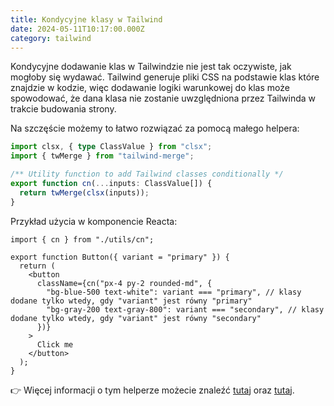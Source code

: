 ```yaml
---
title: Kondycyjne klasy w Tailwind
date: 2024-05-11T10:17:00.000Z
category: tailwind
---
```


Kondycyjne dodawanie klas w Tailwindzie nie jest tak oczywiste, jak mogłoby się wydawać. Tailwind generuje pliki CSS na podstawie klas które znajdzie w kodzie, więc dodawanie logiki warunkowej do klas może spowodować, że dana klasa nie zostanie uwzględniona przez Tailwinda w trakcie budowania strony.

Na szczęście możemy to łatwo rozwiązać za pomocą małego helpera:

```ts
import clsx, { type ClassValue } from "clsx";
import { twMerge } from "tailwind-merge";

/** Utility function to add Tailwind classes conditionally */
export function cn(...inputs: ClassValue[]) {
  return twMerge(clsx(inputs));
}
```

Przykład użycia w komponencie Reacta:

```tsx
import { cn } from "./utils/cn";

export function Button({ variant = "primary" }) {
  return (
    <button
      className={cn("px-4 py-2 rounded-md", {
        "bg-blue-500 text-white": variant === "primary", // klasy dodane tylko wtedy, gdy "variant" jest równy "primary"
        "bg-gray-200 text-gray-800": variant === "secondary", // klasy dodane tylko wtedy, gdy "variant" jest równy "secondary"
      })}
    >
      Click me
    </button>
  );
}
```

👉 Więcej informacji o tym helperze możecie znaleźć [tutaj](https://www.youtube.com/shorts/1Hgc6EU9PSg) oraz [tutaj](https://www.youtube.com/watch?v=re2JFITR7TI).
